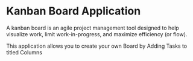 # Kanban Board Application

A kanban board is an agile project management tool designed to help visualize work, limit work-in-progress, and maximize efficiency (or flow).

This application allows you to create your own Board by Adding Tasks to titled Columns

